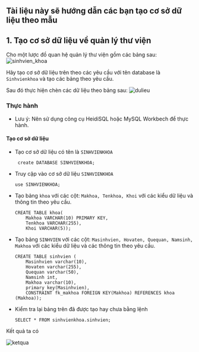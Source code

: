 ## Tài liệu này sẽ hướng dẫn các bạn tạo cơ sở dữ liệu theo mẫu

## 1. Tạo cơ sở dữ liệu về quản lý thư viện
Cho một lược đồ quan hệ quản lý thư viện gồm các bảng sau:
![sinhvien_khoa](https://image.prntscr.com/image/FJSTcspzTzWh3vmiaX8zxQ.png)

Hãy tạo cơ sở dữ liệu trên theo các yêu cầu với tên database là `Sinhvienkhoa` và tạo các bảng theo yêu cầu.

Sau đó thực hiện chèn các dữ liệu theo bảng sau:
![dulieu](https://image.prntscr.com/image/AtPm24GFSlin7lB_H_pQWA.png)

### Thực hành

- Lưu ý: Nên sử dụng công cụ HeidiSQL hoặc MySQL Workbech để thực hành.

#### Tạo cơ sở dữ liệu 

- Tạo cơ sở dữ liệu có tên là `SINHVIENKHOA`
   ```
    create DATABASE SINHVIENKHOA;
    ```

- Truy cập vào cơ sở dữ liệu `SINHVIENKHOA`
    ```
    use SINHVIENKHOA;
    ```


- Tạo bảng `khoa` với các cột: `Makhoa, Tenkhoa, Khoi` với các kiểu dữ liệu và thông tin theo yêu cầu.
    ```
    CREATE TABLE khoa(
        Makhoa VARCHAR(10) PRIMARY KEY,
        Tenkhoa VARCHAR(255),
        Khoi VARCHAR(5));
    ```

- Tạo bảng `SINHVIEN` với các cột: `Masinhvien, Hovaten, Quequan, Namsinh, Makhoa` với các kiểu dữ liệu và các thông tin theo yêu cầu.
    ```
    CREATE TABLE sinhvien (
        Masinhvien varchar(10), 
        Hovaten varchar(255), 
        Quequan varchar(50),
        Namsinh int, 
        Makhoa varchar(10), 
        primary key(Masinhvien),
        CONSTRAINT fk_makhoa FOREIGN KEY(Makhoa) REFERENCES khoa	(Makhoa));
    ```
    
- Kiểm tra lại bảng trên đã được tạo hay chưa bằng lệnh
    ```
    SELECT * FROM sinhvienkhoa.sinhvien;
    ```

Kết quả ta có

![ketqua](https://image.prntscr.com/image/B3nj4K_AR9GBwtnKhCAU7g.png)



















